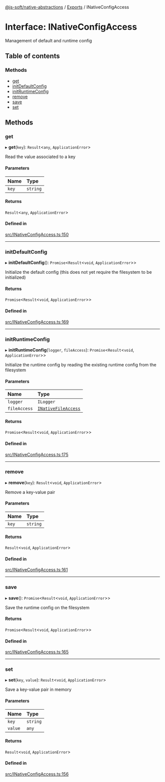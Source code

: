 [@js-soft/native-abstractions](../README.md) / [Exports](../modules.md) / INativeConfigAccess

# Interface: INativeConfigAccess

Management of default and runtime config

## Table of contents

### Methods

- [get](INativeConfigAccess.md#get)
- [initDefaultConfig](INativeConfigAccess.md#initdefaultconfig)
- [initRuntimeConfig](INativeConfigAccess.md#initruntimeconfig)
- [remove](INativeConfigAccess.md#remove)
- [save](INativeConfigAccess.md#save)
- [set](INativeConfigAccess.md#set)

## Methods

### get

▸ **get**(`key`): `Result`<`any`, `ApplicationError`\>

Read the value associated to a key

#### Parameters

| Name | Type |
| :------ | :------ |
| `key` | `string` |

#### Returns

`Result`<`any`, `ApplicationError`\>

#### Defined in

[src/INativeConfigAccess.ts:150](https://github.com/js-soft/ts-native-access/blob/c428889/packages/abstractions/src/INativeConfigAccess.ts#L150)

___

### initDefaultConfig

▸ **initDefaultConfig**(): `Promise`<`Result`<`void`, `ApplicationError`\>\>

Initialize the default config (this does not yet require the filesystem to be initialized)

#### Returns

`Promise`<`Result`<`void`, `ApplicationError`\>\>

#### Defined in

[src/INativeConfigAccess.ts:169](https://github.com/js-soft/ts-native-access/blob/c428889/packages/abstractions/src/INativeConfigAccess.ts#L169)

___

### initRuntimeConfig

▸ **initRuntimeConfig**(`logger`, `fileAccess`): `Promise`<`Result`<`void`, `ApplicationError`\>\>

Initialize the runtime config by reading the existing runtime config from the filesystem

#### Parameters

| Name | Type |
| :------ | :------ |
| `logger` | `ILogger` |
| `fileAccess` | [`INativeFileAccess`](INativeFileAccess.md) |

#### Returns

`Promise`<`Result`<`void`, `ApplicationError`\>\>

#### Defined in

[src/INativeConfigAccess.ts:175](https://github.com/js-soft/ts-native-access/blob/c428889/packages/abstractions/src/INativeConfigAccess.ts#L175)

___

### remove

▸ **remove**(`key`): `Result`<`void`, `ApplicationError`\>

Remove a key-value pair

#### Parameters

| Name | Type |
| :------ | :------ |
| `key` | `string` |

#### Returns

`Result`<`void`, `ApplicationError`\>

#### Defined in

[src/INativeConfigAccess.ts:161](https://github.com/js-soft/ts-native-access/blob/c428889/packages/abstractions/src/INativeConfigAccess.ts#L161)

___

### save

▸ **save**(): `Promise`<`Result`<`void`, `ApplicationError`\>\>

Save the runtime config on the filesystem

#### Returns

`Promise`<`Result`<`void`, `ApplicationError`\>\>

#### Defined in

[src/INativeConfigAccess.ts:165](https://github.com/js-soft/ts-native-access/blob/c428889/packages/abstractions/src/INativeConfigAccess.ts#L165)

___

### set

▸ **set**(`key`, `value`): `Result`<`void`, `ApplicationError`\>

Save a key-value pair in memory

#### Parameters

| Name | Type |
| :------ | :------ |
| `key` | `string` |
| `value` | `any` |

#### Returns

`Result`<`void`, `ApplicationError`\>

#### Defined in

[src/INativeConfigAccess.ts:156](https://github.com/js-soft/ts-native-access/blob/c428889/packages/abstractions/src/INativeConfigAccess.ts#L156)
